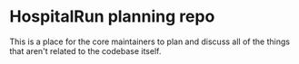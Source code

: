 # HospitalRun planning repo

This is a place for the core maintainers to plan and discuss all of the things that aren't related to the codebase itself.
